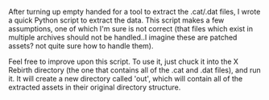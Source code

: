 After turning up empty handed for a tool to extract the .cat/.dat files, I wrote a quick Python script to extract the data. This script makes a few assumptions, one of which I'm sure is not correct (that files which exist in multiple archives should not be handled..I imagine these are patched assets? not quite sure how to handle them).

Feel free to improve upon this script. To use it, just chuck it into the X Rebirth directory (the one that contains all of the .cat and .dat files), and run it. It will create a new directory called 'out', which will contain all of the extracted assets in their original directory structure.
